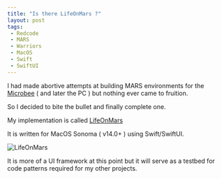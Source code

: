 ```yaml
---
title: "Is there LifeOnMars ?"
layout: post
tags:
 - Redcode
 - MARS
 - Warriors
 - MacOS
 - Swift
 - SwiftUI
---
```



I had made abortive attempts at building MARS environments for the [Microbee](\microbee) ( and later the PC ) but nothing ever came to fruition.  

So I decided to bite the bullet and finally complete one.

My implementation is called [LifeOnMars](https://github.com/fatherdougalmaguire/LifeOnMARS "LifeOnMars GitHub repository")

It is written for MacOS Sonoma ( v14.0+ ) using Swift/SwiftUI.

![LifeOnMars](/assets/images/lifeonmars-0.25.png)

It is more of a UI framework at this point but it will serve as a testbed for code patterns required for my other projects.

